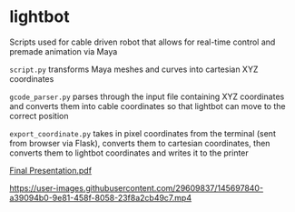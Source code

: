 # lightbot

Scripts used for cable driven robot that allows for real-time control and premade animation via Maya

`script.py` transforms Maya meshes and curves into cartesian XYZ coordinates

`gcode_parser.py` parses through the input file containing XYZ coordinates and converts them into cable coordinates so that lightbot can move to the correct position

`export_coordinate.py` takes in pixel coordinates from the terminal (sent from browser via Flask), converts them to cartesian coordinates, then converts them to lightbot coordinates and writes it to the printer

[Final Presentation.pdf](https://github.com/lxcyqx/lightbot/files/7698020/Final.Presentation.pdf)

https://user-images.githubusercontent.com/29609837/145697840-a39094b0-9e81-458f-8058-23f8a2cb49c7.mp4

